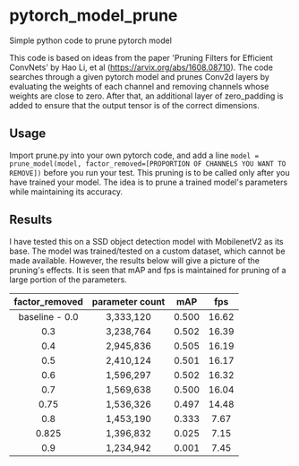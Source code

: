 # pytorch_model_prune
Simple python code to prune pytorch model  

This code is based on ideas from the paper 'Pruning Filters for Efficient ConvNets' by Hao Li, et al (https://arvix.org/abs/1608.08710). The code searches through a given pytorch model and prunes Conv2d layers by evaluating the weights of each channel and removing channels whose weights are close to zero. After that, an additional layer of zero_padding is added to ensure that the output tensor is of the correct dimensions.  

## Usage
Import prune.py into your own pytorch code, and add a line `model = prune_model(model, factor_removed=[PROPORTION OF CHANNELS YOU WANT TO REMOVE])` before you run your test. This pruning is to be called only after you have trained your model. The idea is to prune a trained model's parameters while maintaining its accuracy.

## Results
I have tested this on a SSD object detection model with MobilenetV2 as its base. The model was trained/tested on a custom dataset, which cannot be made available. However, the results below will give a picture of the pruning's effects. It is seen that mAP and fps is maintained for pruning of a large portion of the parameters.  
  
| factor_removed | parameter count | mAP | fps |
|:-:|:-:|:-:|:-:|
| baseline - 0.0 | 3,333,120 | 0.500 | 16.62 |
| 0.3 | 3,238,764 | 0.502 | 16.39 |
| 0.4 | 2,945,836 | 0.505 | 16.19 |
| 0.5 | 2,410,124 | 0.501 | 16.17 |
| 0.6 | 1,596,297 | 0.502 | 16.32 |
| 0.7 | 1,569,638 | 0.500 | 16.04 |
| 0.75 |1,536,326 | 0.497 | 14.48 |
| 0.8 | 1,453,190 | 0.333 | 7.67 |
| 0.825 | 1,396,832 | 0.025 | 7.15 |
| 0.9 | 1,234,942 | 0.001 | 7.45 |


